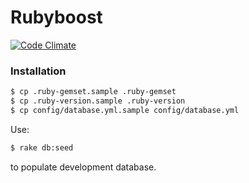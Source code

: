 # Rubyboost
[![Code Climate](https://codeclimate.com/github/vplrt/rubyboost/badges/gpa.svg)](https://codeclimate.com/github/vplrt/rubyboost)

### Installation

```sh
$ cp .ruby-gemset.sample .ruby-gemset
$ cp .ruby-version.sample .ruby-version
$ cp config/database.yml.sample config/database.yml
```

Use:
```sh
$ rake db:seed
```
to populate development database.
